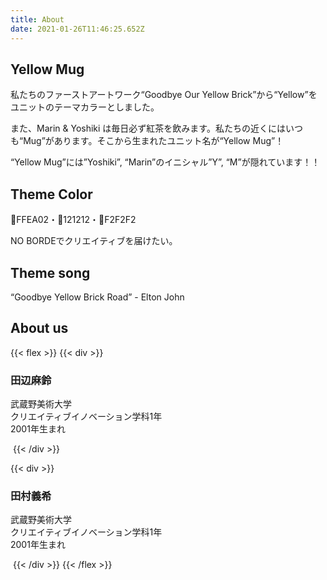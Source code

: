 ```yaml
---
title: About
date: 2021-01-26T11:46:25.652Z
---
```


## Yellow Mug

私たちのファーストアートワーク“Goodbye Our Yellow Brick”から“Yellow”をユニットのテーマカラーとしました。

また、Marin & Yoshiki は毎日必ず紅茶を飲みます。私たちの近くにはいつも“Mug”があります。そこから生まれたユニット名が“Yellow Mug”！

“Yellow Mug”には”Yoshiki”, “Marin”のイニシャル”Y”, “M”が隠れています！！

## Theme Color

💛FFEA02・🖤121212・🤍F2F2F2

NO BORDEでクリエイティブを届けたい。

## Theme song

“Goodbye Yellow Brick Road” - Elton John

## About us


{{< flex >}}
{{< div >}}
### 田辺麻鈴

武蔵野美術大学<br>
クリエイティブイノベーション学科1年<br>
2001年生まれ

[<i class="fab fa-instagram"></i>](https://instagram.com/humming.marin.bird)[<i class="fab fa-twitter"></i>](https://twitter.com/song_marin_bird)

<img src="/marin.jpg" alt="">
{{< /div >}}

{{< div >}}
### 田村義希

武蔵野美術大学<br>
クリエイティブイノベーション学科1年<br>
2001年生まれ

[<i class="fab fa-instagram"></i>](https://21y.in/insta)[<i class="fab fa-twitter"></i>](https://21y.in/tw)

<img src="/yoshiki.JPG" alt="">
{{< /div >}}
{{< /flex >}}

